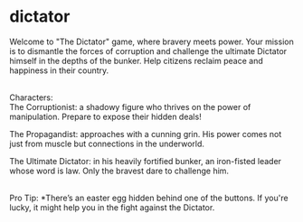 # dictator
Welcome to "The Dictator" game, where bravery meets power. Your mission is to dismantle the forces of corruption and challenge the ultimate Dictator himself in the depths of the bunker. Help citizens reclaim peace and happiness in their country.<br><br> 

Characters:<br>
The Corruptionist: a shadowy figure who thrives on the power of manipulation. Prepare to expose their hidden deals!

The Propagandist: approaches with a cunning grin. His power comes not just from muscle but connections in the underworld.

The Ultimate Dictator: in his heavily fortified bunker, an iron-fisted leader whose word is law. Only the bravest dare to challenge him.<br><br>

Pro Tip: *There’s an easter egg hidden behind one of the buttons. If you're lucky, it might help you in the fight against the Dictator.
